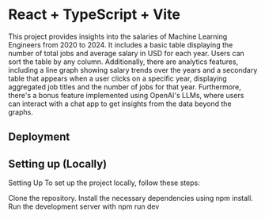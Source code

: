 # React + TypeScript + Vite

This project provides insights into the salaries of Machine Learning Engineers from 2020 to 2024. It includes a basic table displaying the number of total jobs and average salary in USD for each year. Users can sort the table by any column. Additionally, there are analytics features, including a line graph showing salary trends over the years and a secondary table that appears when a user clicks on a specific year, displaying aggregated job titles and the number of jobs for that year. Furthermore, there's a bonus feature implemented using OpenAI's LLMs, where users can interact with a chat app to get insights from the data beyond the graphs.

## Deployment



## Setting up (Locally)

Setting Up
To set up the project locally, follow these steps:

Clone the repository.
Install the necessary dependencies using npm install.
Run the development server with npm run dev
